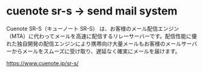 # cuenote sr-s -> send mail system
Cuenote SR-S（キューノート SR-S） は、お客様のメール配信エンジン（MTA）に代わってメールを高速に配信するリレーサーバーです。配信性能に優れた独自開発の配信エンジンにより携帯向け大量メールもお客様のメールサーバーからメールをスムーズに受け取り、遅延なく確実にメールを届けます。

https://www.cuenote.jp/sr-s/
